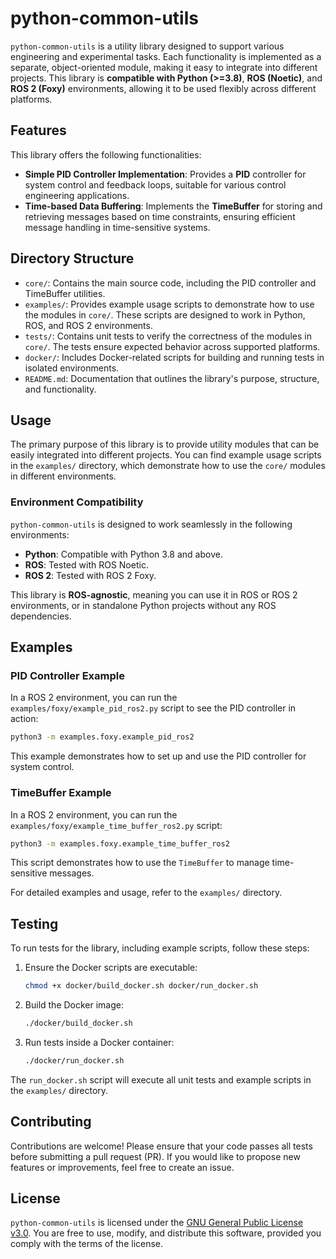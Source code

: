 # python-common-utils

`python-common-utils` is a utility library designed to support various engineering and experimental tasks. Each functionality is implemented as a separate, object-oriented module, making it easy to integrate into different projects. This library is **compatible with Python (>=3.8)**, **ROS (Noetic)**, and **ROS 2 (Foxy)** environments, allowing it to be used flexibly across different platforms.

## Features

This library offers the following functionalities:

- **Simple PID Controller Implementation**: Provides a **PID** controller for system control and feedback loops, suitable for various control engineering applications.
- **Time-based Data Buffering**: Implements the **TimeBuffer** for storing and retrieving messages based on time constraints, ensuring efficient message handling in time-sensitive systems.

## Directory Structure

- `core/`: Contains the main source code, including the PID controller and TimeBuffer utilities.
- `examples/`: Provides example usage scripts to demonstrate how to use the modules in `core/`. These scripts are designed to work in Python, ROS, and ROS 2 environments.
- `tests/`: Contains unit tests to verify the correctness of the modules in `core/`. The tests ensure expected behavior across supported platforms.
- `docker/`: Includes Docker-related scripts for building and running tests in isolated environments.
- `README.md`: Documentation that outlines the library's purpose, structure, and functionality.

## Usage

The primary purpose of this library is to provide utility modules that can be easily integrated into different projects. You can find example usage scripts in the `examples/` directory, which demonstrate how to use the `core/` modules in different environments.

### Environment Compatibility

`python-common-utils` is designed to work seamlessly in the following environments:
- **Python**: Compatible with Python 3.8 and above.
- **ROS**: Tested with ROS Noetic.
- **ROS 2**: Tested with ROS 2 Foxy.

This library is **ROS-agnostic**, meaning you can use it in ROS or ROS 2 environments, or in standalone Python projects without any ROS dependencies.

## Examples

### PID Controller Example

In a ROS 2 environment, you can run the `examples/foxy/example_pid_ros2.py` script to see the PID controller in action:

```bash
python3 -m examples.foxy.example_pid_ros2
```

This example demonstrates how to set up and use the PID controller for system control.

### TimeBuffer Example

In a ROS 2 environment, you can run the `examples/foxy/example_time_buffer_ros2.py` script:

```bash
python3 -m examples.foxy.example_time_buffer_ros2
```

This script demonstrates how to use the `TimeBuffer` to manage time-sensitive messages.

For detailed examples and usage, refer to the `examples/` directory.

## Testing

To run tests for the library, including example scripts, follow these steps:

1. Ensure the Docker scripts are executable:
   ```bash
   chmod +x docker/build_docker.sh docker/run_docker.sh
   ```

2. Build the Docker image:
   ```bash
   ./docker/build_docker.sh
   ```

3. Run tests inside a Docker container:
   ```bash
   ./docker/run_docker.sh
   ```

The `run_docker.sh` script will execute all unit tests and example scripts in the `examples/` directory.

## Contributing

Contributions are welcome! Please ensure that your code passes all tests before submitting a pull request (PR). If you would like to propose new features or improvements, feel free to create an issue.

## License

`python-common-utils` is licensed under the [GNU General Public License v3.0](https://www.gnu.org/licenses/gpl-3.0.html). You are free to use, modify, and distribute this software, provided you comply with the terms of the license.